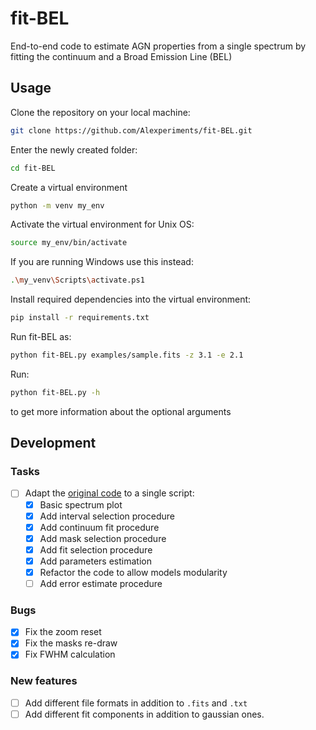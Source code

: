 # fit-BEL
End-to-end code to estimate AGN properties from a single spectrum by fitting the continuum and a Broad Emission Line (BEL)

## Usage

Clone the repository on your local machine:
```bash
git clone https://github.com/Alexperiments/fit-BEL.git
```

Enter the newly created folder:
```bash
cd fit-BEL
```

Create a virtual environment
```bash
python -m venv my_env
```

Activate the virtual environment for Unix OS:
```bash
source my_env/bin/activate
```

If you are running Windows use this instead:
```bash
.\my_venv\Scripts\activate.ps1
```

Install required dependencies into the virtual environment:
```bash
pip install -r requirements.txt
```

Run fit-BEL as:
```bash
python fit-BEL.py examples/sample.fits -z 3.1 -e 2.1
```

Run:
```bash
python fit-BEL.py -h
```
to get more information about the optional arguments

## Development

### Tasks
- [ ] Adapt the [original code](https://github.com/AleD1996/diana_et_al_2021) to a single script: 
    - [x] Basic spectrum plot
    - [x] Add interval selection procedure
    - [x] Add continuum fit procedure
    - [x] Add mask selection procedure
    - [x] Add fit selection procedure
    - [x] Add parameters estimation
    - [x] Refactor the code to allow models modularity
    - [ ] Add error estimate procedure
    
### Bugs
- [x] Fix the zoom reset
- [x] Fix the masks re-draw
- [x] Fix FWHM calculation

### New features
- [ ] Add different file formats in addition to `.fits` and `.txt`
- [ ] Add different fit components in addition to gaussian ones.

